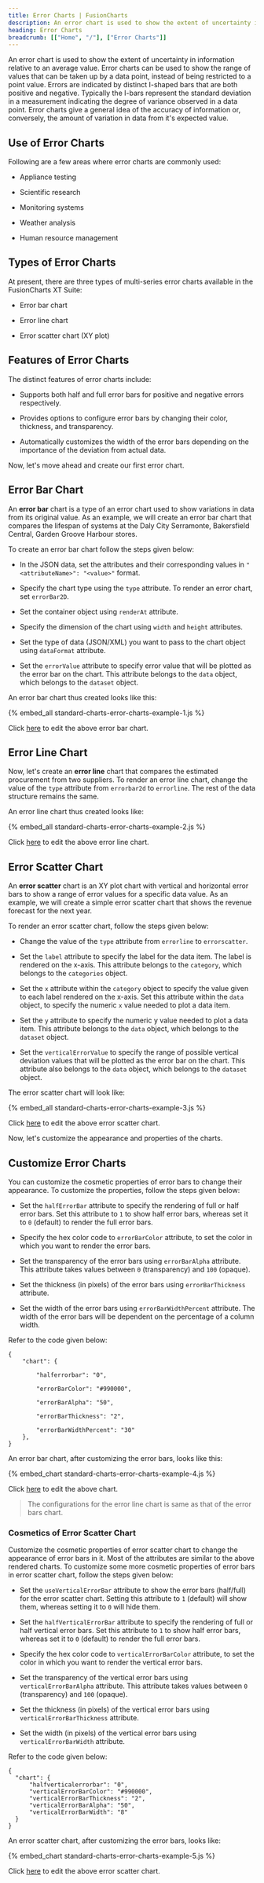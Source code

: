 ```yaml
---
title: Error Charts | FusionCharts
description: An error chart is used to show the extent of uncertainty in information relative to an average value.
heading: Error Charts
breadcrumb: [["Home", "/"], ["Error Charts"]]
---
```


An error chart is used to show the extent of uncertainty in information relative to an average value. Error charts can be used to show the range of values that can be taken up by a data point, instead of being restricted to a point value. Errors are indicated by distinct I-shaped bars that are both positive and negative. Typically the I-bars represent the standard deviation in a measurement indicating the degree of variance observed in a data point. Error charts give a general idea of the accuracy of information or, conversely, the amount of variation in data from it's expected value.

## Use of Error Charts

Following are a few areas where error charts are commonly used:

* Appliance testing

* Scientific research

* Monitoring systems

* Weather analysis

* Human resource management

## Types of Error Charts

At present, there are three types of multi-series error charts available in the FusionCharts XT Suite:

* Error bar chart

* Error line chart

* Error scatter chart (XY plot)

## Features of Error Charts

The distinct features of error charts include:

* Supports both half and full error bars for positive and negative errors respectively.

* Provides options to configure error bars by changing their color, thickness, and transparency.

* Automatically customizes the width of the error bars depending on the importance of the deviation from actual data.

Now, let's move ahead and create our first error chart.

## Error Bar Chart

An **error bar** chart is a type of an error chart used to show variations in data from its original value. As an example, we will create an error bar chart that compares the lifespan of systems at the Daly City Serramonte, Bakersfield Central, Garden Groove Harbour stores. 

To create an error bar chart follow the steps given below:

* In the JSON data, set the attributes and their corresponding values in `"<attributeName>": "<value>"` format.

* Specify the chart type using the `type` attribute. To render an error chart, set `errorBar2D`.

* Set the container object using `renderAt` attribute.

* Specify the dimension of the chart using `width` and `height` attributes.

* Set the type of data (JSON/XML) you want to pass to the chart object using `dataFormat` attribute.

* Set the `errorValue` attribute to specify error value that will be plotted as the error bar on the chart. This attribute belongs to the `data` object, which belongs to the `dataset` object.

An error bar chart thus created looks like this:

{% embed_all standard-charts-error-charts-example-1.js %}

Click [here](http://jsfiddle.net/fusioncharts/7Z4Ha/ "@@open-newtab") to edit the above error bar chart.

## Error Line Chart

Now, let's create an **error line** chart that compares the estimated procurement from two suppliers. To render an error line chart, change the value of the `type` attribute from `errorbar2d` to `errorline`. The rest of the data structure remains the same.

An error line chart thus created looks like:

{% embed_all standard-charts-error-charts-example-2.js %}

Click [here](http://jsfiddle.net/fusioncharts/qutLzs7m/ "@@open-newtab") to edit the above error line chart.

## Error Scatter Chart

An **error scatter** chart is an XY plot chart with vertical and horizontal error bars to show a range of error values for a specific data value. As an example, we will create a simple error scatter chart that shows the revenue forecast for the next year.

To render an error scatter chart, follow the steps given below:

* Change the value of the `type` attribute from `errorline` to `errorscatter`.

* Set the `label` attribute to specify the label for the data item. The label is rendered on the x-axis. This attribute belongs to the `category`, which belongs to the `categories` object.

* Set the `x` attribute within the `category` object to specify the value given to each label rendered on the x-axis. Set this attribute within the `data` object, to specify the numeric `x` value needed to plot a data item.

* Set the `y` attribute to specify the numeric y value needed to plot a data item. This attribute belongs to the `data` object, which belongs to the `dataset` object.

* Set the `verticalErrorValue` to specify the range of possible vertical deviation values that will be plotted as the error bar on the chart. This attribute also belongs to the `data` object, which belongs to the `dataset` object.

The error scatter chart will look like:

{% embed_all standard-charts-error-charts-example-3.js %}

Click [here](http://jsfiddle.net/fusioncharts/uV3cB/ "@@open-newtab") to edit the above error scatter chart.

Now, let's customize the appearance and properties of the charts.

## Customize Error Charts 

You can customize the cosmetic properties of error bars to change their appearance. To customize the properties, follow the steps given below:

* Set the `halfErrorBar` attribute to specify the rendering of full or half error bars. Set this attribute to `1` to show half error bars, whereas set it to `0` (default) to render the full error bars.

* Specify the hex color code to `errorBarColor` attribute, to set the color in which you want to render the error bars.

* Set the transparency of the error bars using `errorBarAlpha` attribute. This attribute takes values between `0` (transparency) and `100` (opaque).

* Set the thickness (in pixels) of the error bars using `errorBarThickness` attribute.

* Set the width of the error bars using `errorBarWidthPercent` attribute. The width of the error bars will be dependent on the percentage of a column width.

Refer to the code given below:

```
{
	"chart": {

		"halferrorbar": "0",

		"errorBarColor": "#990000",

		"errorBarAlpha": "50",

		"errorBarThickness": "2",

		"errorBarWidthPercent": "30"
	},
}

```
An error bar chart, after customizing the error bars, looks like this:

{% embed_chart standard-charts-error-charts-example-4.js %}

Click [here](http://jsfiddle.net/fusioncharts/fumzvpw3/ "@@open-newtab") to edit the above chart.

> The configurations for the error line chart is same as that of the error bars chart.

### Cosmetics of Error Scatter Chart

Customize the cosmetic properties of error scatter chart to change the  appearance of error bars in it. Most of the attributes are similar to the above rendered charts. To customize some more cosmetic properties of error bars in error scatter chart, follow the steps given below:

* Set the `useVerticalErrorBar` attribute to show the error bars (half/full) for the error scatter chart. Setting this attribute to `1` (default) will show them, whereas setting it to `0` will hide them.

* Set the `halfVerticalErrorBar` attribute to specify the rendering of full or half vertical error bars. Set this attribute to `1` to show half error bars, whereas set it to `0` (default) to render the full error bars.

* Specify the hex color code to `verticalErrorBarColor` attribute, to set the color in which you want to render the vertical error bars.

* Set the transparency of the vertical error bars using `verticalErrorBarAlpha` attribute. This attribute takes values between `0` (transparency) and `100` (opaque).

* Set the thickness (in pixels) of the vertical error bars using `verticalErrorBarThickness` attribute.

* Set the width (in pixels) of the vertical error bars using `verticalErrorBarWidth` attribute. 

Refer to the code given below:

```
{
  "chart": {
      "halfverticalerrorbar": "0",
      "verticalErrorBarColor": "#990000",
      "verticalErrorBarThickness": "2",
      "verticalErrorBarAlpha": "50",
      "verticalErrorBarWidth": "8"
  }
}

```

An error scatter chart, after customizing the error bars, looks like:

{% embed_chart standard-charts-error-charts-example-5.js %}

Click [here](http://jsfiddle.net/fusioncharts/e4rvjc37/ "@@open-newtab") to edit the above error scatter chart.